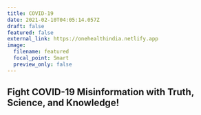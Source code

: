 ```yaml
---
title: COVID-19
date: 2021-02-10T04:05:14.057Z
draft: false
featured: false
external_link: https://onehealthindia.netlify.app
image:
  filename: featured
  focal_point: Smart
  preview_only: false
---
```

## **Fight COVID-19 Misinformation with Truth, Science, and Knowledge!**